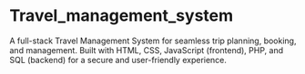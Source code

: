 # Travel_management_system
A full-stack Travel Management System for seamless trip planning, booking, and management. Built with HTML, CSS, JavaScript (frontend), PHP, and SQL (backend) for a secure and user-friendly experience.
